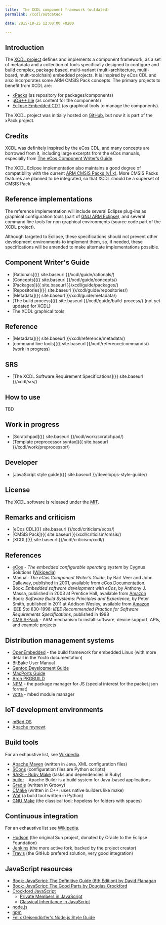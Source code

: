 ```yaml
---
title:  The XCDL component framework (outdated)
permalink: /xcdl/outdated/

date: 2015-10-25 12:00:00 +0200

---
```


## Introduction

The [XCDL project](https://xpack.github.io/xcdl/outdated) defines and implements a component framework, as a set of metadata and a collection of tools specifically designed to configure and build complex, package based, multi-variant (multi-architecture, multi-board, multi-toolchain) embedded projects. It is inspired by eCos CDL and also incorporates some ARM CMSIS Pack concepts. The primary projects to benefit from XCDL are:

- [xPacks](https://github.com/xpacks/) (as repository for packages/components)
- [µOS++ IIIe](https://github.com/micro-os-plus/) (as content for the components)
- [Eclipse Embedded CDT](https://github.com/eclipse-embed-cdt/)  (as graphical tools to manage the components).

The XCDL project was initially hosted on [GitHub](https://github.com/xcdl/),
but now it is part of the xPack project.

## Credits

XCDL was definitely inspired by the eCos CDL, and many concepts are borrowed from it, including large excerpts from the eCos manuals, especially from [The eCos Component Writer’s Guide](https://ecos.sourceware.org/docs-2.0/cdl-guide/cdl-guide.html).

The XCDL Eclipse implementation also maintains a good degree of compatibility with the current [ARM CMSIS Packs (v1.x)](https://www.keil.com/pack/doc/CMSIS/Pack/html/index.html). More CMSIS Packs features are planned to be integrated, so that XCDL should be a superset of CMSIS Pack.

## Reference implementations

The reference implementation will include several Eclipse plug-ins as graphical configuration tools (part of [GNU ARM Eclipse](https://gnuarmeclipse.github.io/)), and several command line tools for non graphical environments (source code part of the XCDL project).

Although targeted to Eclipse, these specifications should not prevent other development environments to implement them, so, if needed, these specifications will be amended to make alternate implementations possible.

## Component Writer's Guide

- [Rationals]({{ site.baseurl }}/xcdl/guide/rationals/)
- [Concepts]({{ site.baseurl }}/xcdl/guide/concepts/)
- [Packages]({{ site.baseurl }}/xcdl/guide/packages/)
- [Repositories]({{ site.baseurl }}/xcdl/guide/repositories/)
- [Metadata]({{ site.baseurl }}/xcdl/guide/metadata/)
- [The build process]({{ site.baseurl }}/xcdl/guide/build-process/) (not yet updated for XCDL)
- The XCDL graphical tools

## Reference

- [Metadata]({{ site.baseurl }}/xcdl/reference/metadata/)
- [command line tools]({{ site.baseurl }}/xcdl/reference/commands/) (work in progress)

## SRS

- [The XCDL Software Requirement Specifications]({{ site.baseurl }}/xcdl/srs/)

## How to use

TBD

## Work in progress

- [Scratchpad]({{ site.baseurl }}/xcdl/work/scratchpad/)
- [Template preprocessor syntax]({{ site.baseurl }}/xcdl/work/preprocessor/)

## Developer

- [JavaScript style guide]({{ site.baseurl }}/develop/js-style-guide/)

## License

The XCDL software is released under the [MIT](https://opensource.org/licenses/MIT).

## Remarks and criticism

- [eCos CDL]({{ site.baseurl }}/xcdl/criticism/ecos/)
- [CMSIS Pack]({{ site.baseurl }}/xcdl/criticism/cmsis/)
- [XCDL]({{ site.baseurl }}/xcdl/criticism/xcdl/)

## References

- [eCos](https://ecos.sourceware.org/) - _The embedded configurable operating system_ by Cygnus Solutions ([Wikipedia](https://en.wikipedia.org/wiki/ECos))
- Manual: _The eCos Component Writer’s Guide_, by Bart Veer and John Dallaway, published in 2001, available from [eCos Documentation](https://ecos.sourceware.org/docs-3.0/).
- Book: _Embedded software development with eCos_, by Anthony J. Massa, published in 2003 at Prentice Hall, available from [Amazon](https://www.amazon.com/Embedded-Software-Development-Anthony-Massa/dp/0130354732)
- Book: _Software Build Systems: Principles and Experience_, by Peter Smith, published in 2011 at Addison Wesley, available from [Amazon](https://www.amazon.com/Software-Build-Systems-Principles-Experience/dp/0321717287)
- IEEE Std 830-1998: _IEEE Recommended Practice for Software Requirements Specifications_, published in 1998
- [CMSIS-Pack](https://www.keil.com/pack/doc/CMSIS/Pack/html/index.html) - ARM mechanism to install software, device support, APIs, and example projects

## Distribution management systems

- [OpenEmbedded](https://www.openembedded.org/wiki/Main_Page) - the build framework for embedded Linux (with more detail in the Yocto documentation)
- BitBake User Manual
- [Gentoo Development Guide](https://devmanual.gentoo.org/index.html)
- [MacPorts Guide](https://guide.macports.org/)
- [Arch PKGBUILD](https://wiki.archlinux.org/index.php/PKGBUILD)
- [NPM](https://www.npmjs.com) - the package manager for JS (special interest for the packet.json format)
- [yotta](https://yottadocs.mbed.com) - mbed module manager

## IoT development environments

- [mBed OS](https://www.mbed.com/en/development/mbed-os/#)
- [Apache mynewt](https://mynewt.apache.org)

## Build tools

For an exhaustive list, see [Wikipedia](https://en.wikipedia.org/wiki/List_of_build_automation_software).

- [Apache Maven](https://maven.apache.org/) (written in Java, XML configuration files)
- [SCons](https://scons.org/) (configuration files are Python scripts)
- [RAKE - Ruby Make](https://github.com/ruby/rake) (tasks and dependencies in Ruby)
- [buildr](https://buildr.apache.org) - Apache Buildr is a build system for Java-based applications
- [Gradle](https://gradle.org/) (written in Groovy)
- [CMake](https://www.cmake.org/) (written in C++; uses native builders like make)
- [Waf](https://github.com/waf-project/waf) (a build tool written in Python)
- [GNU Make](https://www.gnu.org/software/make/) (the classical tool; hopeless for folders with spaces)

## Continuous integration

For an exhaustive list see [Wikipedia](https://en.wikipedia.org/wiki/Comparison_of_continuous_integration_software).

- [Hudson](https://www.eclipse.org/hudson/) (the original Sun project, donated by Oracle to the Eclipse Foundation)
- [Jenkins](https://jenkins-ci.org/) (the more active fork, backed by the project creator)
- [Travis](https://travis-ci.org) (the GitHub prefered solution, very good integration)

## JavaScript resources

- [Book: JavaScript: The Definitive Guide (6th Edition) by David Flanagan](https://www.amazon.com/JavaScript-Definitive-Guide-Activate-Guides/dp/0596805527/)
- [Book: JavaScript: The Good Parts by Douglas Crockford](https://www.amazon.com/JavaScript-Good-Parts-Douglas-Crockford/dp/0596517742/)
- [Crockford JavaScript](https://www.crockford.com/javascript/)
  - [Private Members in JavaScript](https://www.crockford.com/javascript/private.html)
  - [Classical Inheritance in JavaScript](https://javascript.crockford.com/inheritance.html)
- [node.js](https://nodejs.org/en/)
- [npm](https://www.npmjs.com/)
- [Felix Geisendörfer's Node.js Style Guide](https://github.com/felixge/node-style-guide)
